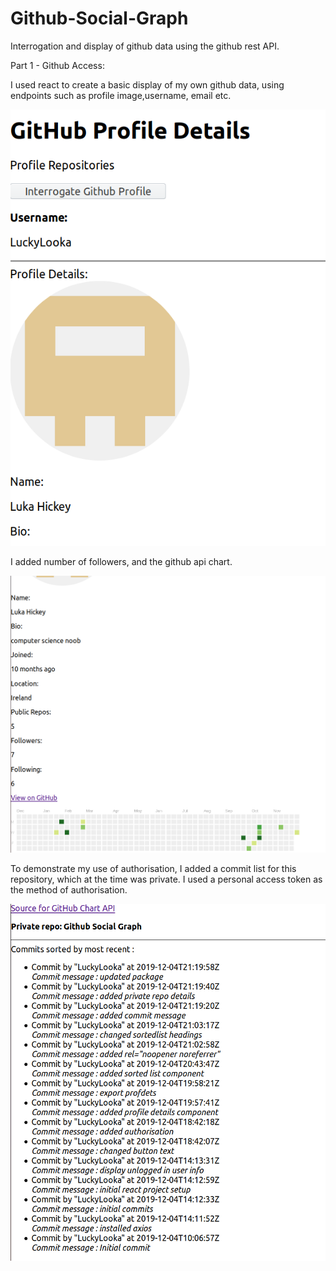 # Github-Social-Graph
Interrogation and display of github data using the github rest API.

Part 1 - Github Access:

I used react to create a basic display of my own github data, using endpoints such as profile image,username, email etc.

![Image1](/images/githubaccess1.png)

I added number of followers, and the github api chart.

![Image2](/images/githubaccess2.png)

To demonstrate my use of authorisation, I added a commit list for this repository, which at the time was private. I used a personal access token as the method of authorisation.

![Image3](/images/githubaccess3.png)








